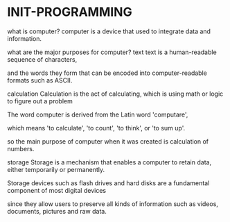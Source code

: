 # INIT-PROGRAMMING
what is computer?
computer is a device that used to integrate data and information.

what are the major purposes for computer?
text
text is a human-readable sequence of characters,

and the words they form that can be encoded into computer-readable formats such as ASCII.

calculation
Calculation is the act of calculating, which is using math or logic to figure out a problem

The word computer is derived from the Latin word 'computare',

which means 'to calculate', 'to count', 'to think', or 'to sum up'.

so the main purpose of computer when it was created is calculation of numbers.

storage
Storage is a mechanism that enables a computer to retain data, either temporarily or permanently.

Storage devices such as flash drives and hard disks are a fundamental component of most digital devices

since they allow users to preserve all kinds of information such as videos, documents, pictures and raw data.
